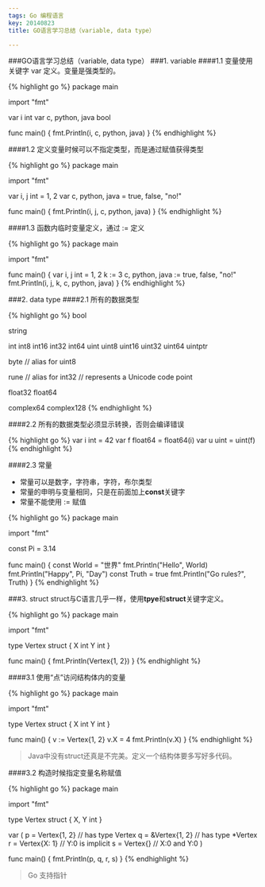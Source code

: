 ```yaml
---
tags: Go 编程语言
key: 20140823
title: GO语言学习总结（variable, data type）

---
```

###GO语言学习总结（variable, data type）
###1. variable
####1.1 变量使用关键字 var 定义。变量是强类型的。

{% highlight go %}
package main

import "fmt"

var i int
var c, python, java bool

func main() {
    fmt.Println(i, c, python, java)
}
{% endhighlight %}

####1.2 定义变量时候可以不指定类型，而是通过赋值获得类型

{% highlight go %}
package main

import "fmt"

var i, j int = 1, 2
var c, python, java = true, false, "no!"

func main() {
    fmt.Println(i, j, c, python, java)
}
{% endhighlight %}

####1.3 函数内临时变量定义，通过 := 定义

{% highlight go %}
package main

import "fmt"

func main() {
    var i, j int = 1, 2
    k := 3
    c, python, java := true, false, "no!"      
    fmt.Println(i, j, k, c, python, java)
}
{% endhighlight %}

###2. data type
####2.1 所有的数据类型

{% highlight go %}
bool

string

int  int8  int16  int32  int64
uint uint8 uint16 uint32 uint64 uintptr

byte // alias for uint8

rune // alias for int32
     // represents a Unicode code point

float32 float64

complex64 complex128
{% endhighlight %}

####2.2 所有的数据类型必须显示转换，否则会编译错误

{% highlight go %}
var i int = 42
var f float64 = float64(i)
var u uint = uint(f)
{% endhighlight %}

####2.3 常量

- 常量可以是数字，字符串，字符，布尔类型
- 常量的申明与变量相同，只是在前面加上**const**关键字
- 常量不能使用 := 赋值

{% highlight go %}
package main

import "fmt"

const Pi = 3.14

func main() {
    const World = "世界"
    fmt.Println("Hello", World)
    fmt.Println("Happy", Pi, "Day")
    const Truth = true
    fmt.Println("Go rules?", Truth)
}
{% endhighlight %}

###3. struct
struct与C语言几乎一样，使用**tpye**和**struct**关键字定义。  

{% highlight go %}
package main

import "fmt"

type Vertex struct {
    X int
    Y int
}

func main() {
    fmt.Println(Vertex{1, 2})
}
{% endhighlight %}

####3.1 使用“点”访问结构体内的变量

{% highlight go %}
package main

import "fmt"

type Vertex struct {
    X int
    Y int
}

func main() {
    v := Vertex{1, 2}
    v.X = 4
    fmt.Println(v.X)
}
{% endhighlight %}

> Java中没有struct还真是不完美。定义一个结构体要多写好多代码。

####3.2 构造时候指定变量名称赋值

{% highlight go %}
package main

import "fmt"

type Vertex struct {
    X, Y int
}

var (
    p = Vertex{1, 2}  // has type Vertex
    q = &Vertex{1, 2} // has type *Vertex
    r = Vertex{X: 1}  // Y:0 is implicit
    s = Vertex{}      // X:0 and Y:0
)

func main() {
    fmt.Println(p, q, r, s)
}
{% endhighlight %}

> Go 支持指针
